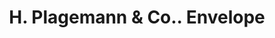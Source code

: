 ---
doi: 10.7916/D8NP3GD4
date_other: '1902'
date_other_textual: '1902'
form: printed ephemera
genre:
- Envelopes
name:
- H. Plagemann & Co.
object_in_context_url: https://biggert.cul.columbia.edu/items/view/ave_biggert_00030
subject_hierarchical_geographic:
- San Francisco, California, United States
subject_name:
- H. Plagemann & Co.
title: H. Plagemann & Co.. Envelope
sort_title: H. Plagemann & Co.. Envelope
call_number: ave_biggert_00030
coordinates:
- 37.78333333333333,-122.41666666666667
pid: ave_biggert_00030
identifiers: ave_biggert_00030
thumbnail: https://derivativo-1.library.columbia.edu/iiif/2/ldpd:342900/full/!256,256/0/native.jpg
permalink: /biggert/ave_biggert_00030/
layout: iiif-image-page
---